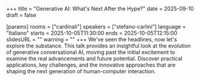 +++
title = "Generative AI: What's Next After the Hype?"
date = 2025-09-10
draft = false

[params]
rooms = ["cardinali"]
speakers = ["stefano-carlini"]
language = "Italiano"
starts = 2025-10-05T11:30:00
ends = 2025-10-05T12:15:00
slidesURL = ""
warning = ""
+++
We've seen the headlines, now let's explore the substance. This talk provides an insightful look at the evolution of generative conversational AI, moving past the initial excitement to examine the real advancements and future potential. Discover practical applications, key challenges, and the innovative approaches that are shaping the next generation of human-computer interaction.
